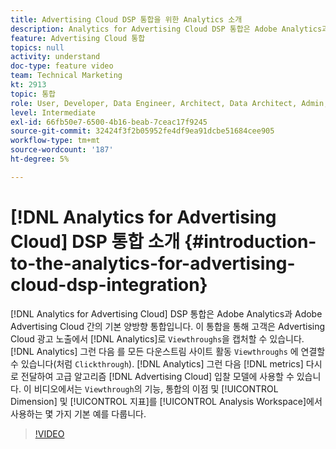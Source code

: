 ```yaml
---
title: Advertising Cloud DSP 통합을 위한 Analytics 소개
description: Analytics for Advertising Cloud DSP 통합은 Adobe Analytics과 Adobe Advertising Cloud 간의 기본 양방향 통합입니다. 이 통합을 통해 고객은 Advertising Cloud 광고 노출에서 Analytics로 뷰스루를 캡처할 수 있습니다. 그런 다음 Analytics는 뷰스루를 모든 다운스트림 사이트 활동(클릭스루처럼)에 연결할 수 있습니다. 그런 다음 Analytics는 고급 알고리즘 입찰 모델에 사용할 지표를 Advertising Cloud에 다시 전달할 수 있습니다. 이 비디오에서는 뷰스루의 기능, 통합의 이점 및 Analysis Workspace에서 새 Dimension/지표를 사용하는 몇 가지 기본 예를 다룹니다.
feature: Advertising Cloud 통합
topics: null
activity: understand
doc-type: feature video
team: Technical Marketing
kt: 2913
topic: 통합
role: User, Developer, Data Engineer, Architect, Data Architect, Admin, Leader
level: Intermediate
exl-id: 66fb50e7-6500-4b16-beab-7ceac17f9245
source-git-commit: 32424f3f2b05952fe4df9ea91dcbe51684cee905
workflow-type: tm+mt
source-wordcount: '187'
ht-degree: 5%

---
```


# [!DNL Analytics for Advertising Cloud] DSP 통합 소개 {#introduction-to-the-analytics-for-advertising-cloud-dsp-integration}

[!DNL Analytics for Advertising Cloud] DSP 통합은 Adobe Analytics과 Adobe Advertising Cloud 간의 기본 양방향 통합입니다. 이 통합을 통해 고객은 Advertising Cloud 광고 노출에서 [!DNL Analytics]로 `Viewthroughs`을 캡처할 수 있습니다. [!DNL Analytics] 그런 다음 를 모든 다운스트림 사이트 활동 `Viewthroughs` 에 연결할 수 있습니다(처럼  `Clickthrough`). [!DNL Analytics] 그런 다음  [!DNL metrics] 다시 로 전달하여 고급 알고리즘  [!DNL Advertising Cloud] 입찰 모델에 사용할 수 있습니다. 이 비디오에서는 `Viewthrough`의 기능, 통합의 이점 및 [!UICONTROL Dimension] 및 [!UICONTROL 지표]를 [!UICONTROL Analysis Workspace]에서 사용하는 몇 가지 기본 예를 다룹니다.

>[!VIDEO](https://video.tv.adobe.com/v/27237/?quality=9)
